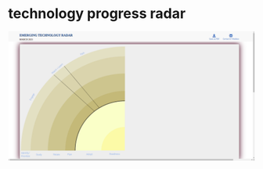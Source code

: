# technology progress radar

![Emerging Technology Radar](https://raw.githubusercontent.com/dg1223/tech-radar/master/emerging-technolgy-radar.png)
